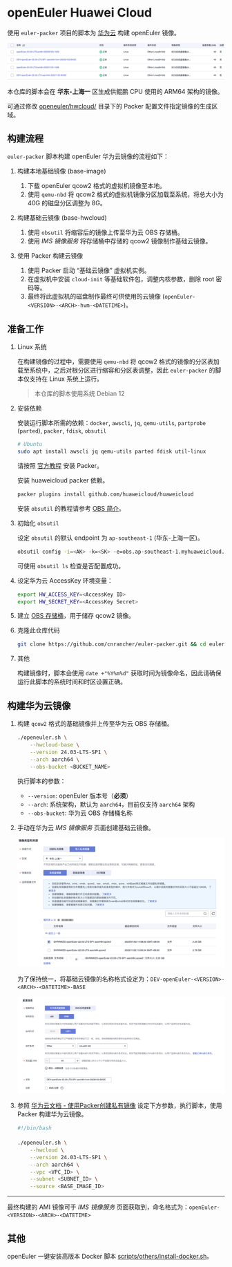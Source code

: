 # openEuler Huawei Cloud

使用 `euler-packer` 项目的脚本为 [华为云](https://www.huaweicloud.com/intl/zh-cn/) 构建 openEuler 镜像。

![](/docs/images/openeuler/generated-hwcloud-image.png)

本仓库的脚本会在 **华东-上海一** 区生成供鲲鹏 CPU 使用的 ARM64 架构的镜像。

可通过修改 [openeuler/hwcloud/](/openeuler/hwcloud/) 目录下的 Packer 配置文件指定镜像的生成区域。

## 构建流程

`euler-packer` 脚本构建 openEuler 华为云镜像的流程如下：

1. 构建本地基础镜像 (base-image)

    1. 下载 openEuler qcow2 格式的虚拟机镜像至本地。
    1. 使用 `qemu-nbd` 将 qcow2 格式的虚拟机镜像分区加载至系统，将总大小为 40G 的磁盘分区调整为 8G。

1. 构建基础云镜像 (base-hwcloud)

    1. 使用 `obsutil` 将缩容后的镜像上传至华为云 OBS 存储桶。
    1. 使用 *IMS 镜像服务* 将存储桶中存储的 qcow2 镜像制作基础云镜像。

1. 使用 Packer 构建云镜像

    1. 使用 Packer 启动 “基础云镜像” 虚拟机实例。
    1. 在虚拟机中安装 `cloud-init` 等基础软件包，调整内核参数，删除 root 密码等。
    1. 最终将此虚拟机的磁盘制作最终可供使用的云镜像 (`openEuler-<VERSION>-<ARCH>-hvm-<DATETIME>`)。

## 准备工作

1. Linux 系统

    在构建镜像的过程中，需要使用 `qemu-nbd` 将 qcow2 格式的镜像的分区表加载至系统中，之后对根分区进行缩容和分区表调整，因此 `euler-packer` 的脚本仅支持在 Linux 系统上运行。

    > 本仓库的脚本使用系统 Debian 12

1. 安装依赖

    安装运行脚本所需的依赖：`docker`, `awscli`, `jq`, `qemu-utils`, `partprobe` (`parted`), `packer`, `fdisk`, `obsutil`

    ```sh
    # Ubuntu
    sudo apt install awscli jq qemu-utils parted fdisk util-linux
    ```

    请按照 [官方教程](https://developer.hashicorp.com/packer/tutorials/docker-get-started/get-started-install-cli#installing-packer) 安装 Packer。

    安装 huaweicloud packer 依赖。

    ```sh
    packer plugins install github.com/huaweicloud/huaweicloud
    ```

    安装 `obsutil` 的教程请参考 [OBS 简介](https://support.huaweicloud.com/utiltg-obs/obs_11_0001.html)。

1. 初始化 `obsutil`

    设定 `obsutil` 的默认 endpoint 为 `ap-southeast-1` (华东-上海一区)。

    ```sh
    obsutil config -i=<AK> -k=<SK> -e=obs.ap-southeast-1.myhuaweicloud.com
    ```

    可使用 `obsutil ls` 检查是否配置成功。

1. 设定华为云 AccessKey 环境变量：

    ```bash
    export HW_ACCESS_KEY=<AccessKey ID>
    export HW_SECRET_KEY=<AccessKey Secret>
    ```

1. 建立 [OBS 存储桶](https://support.huaweicloud.com/obs/index.html)，用于储存 qcow2 镜像。

1. 克隆此仓库代码

    ```sh
    git clone https://github.com/cnrancher/euler-packer.git && cd euler-packer
    ```

1. 其他

    构建镜像时，脚本会使用 `date +"%Y%m%d"` 获取时间为镜像命名，因此请确保运行此脚本的系统时间和时区设置正确。

## 构建华为云镜像

1. 构建 `qcow2` 格式的基础镜像并上传至华为云 OBS 存储桶。

    ```bash
    ./openeuler.sh \
        --hwcloud-base \
        --version 24.03-LTS-SP1 \
        --arch aarch64 \
        --obs-bucket <BUCKET_NAME>
    ```

    执行脚本的参数：
    - `--version`: openEuler 版本号（**必须**）
    - `--arch`: 系统架构，默认为 `aarch64`，目前仅支持 `aarch64` 架构
    - `--obs-bucket`: 华为云 OBS 存储桶名称

1. 手动在华为云 *IMS 镜像服务* 页面创建基础云镜像。

    ![](../images/openeuler/build-base-hwcloud.png)

    为了保持统一，将基础云镜像的名称格式设定为：`DEV-openEuler-<VERSION>-<ARCH>-<DATETIME>-BASE`

    ![](../images/openeuler/build-base-hwcloud-2.png)

1. 参照 [华为云文档 - 使用Packer创建私有镜像](https://support.huaweicloud.com/bestpractice-ims/ims_bp_0031.html#section3) 设定下方参数，执行脚本，使用 Packer 构建华为云镜像。

    ```bash
    #!/bin/bash

    ./openeuler.sh \
        --hwcloud \
        --version 24.03-LTS-SP1 \
        --arch aarch64 \
        --vpc <VPC_ID> \
        --subnet <SUBNET_ID> \
        --source <BASE_IMAGE_ID>
    ```
----

最终构建的 AMI 镜像可于 *IMS 镜像服务* 页面获取到，命名格式为：`openEuler-<VERSION>-<ARCH>-<DATETIME>`

## 其他

openEuler 一键安装高版本 Docker 脚本 [scripts/others/install-docker.sh](/scripts/others/install-docker.sh)。
